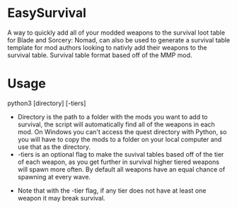 # EasySurvival

A way to quickly add all of your modded weapons to the survival loot table for Blade and Sorcery: Nomad, can also be used to generate a survival table template for mod authors looking to nativly add their weapons to the survival table.
Survival table format based off of the MMP mod.

# Usage

python3 [directory] [-tiers]
- Directory is the path to a folder with the mods you want to add to survival, the script will automatically find all of the weapons in each mod. On Windows you can't access the quest directory with Python, so you will have to copy the mods to a folder on your local computer and use that as the directory.
- -tiers is an optional flag to make the suvival tables based off of the tier of each weapon, as you get further in survival higher tiered weapons will spawn more often. By default all weapons have an equal chance of spawning at every wave. 
* Note that with the -tier flag, if any tier does not have at least one weapon it may break survival. 
